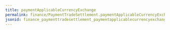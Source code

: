 ```yaml
---
title: paymentApplicableCurrencyExchange
permalink: finance/PaymentTradeSettlement.paymentApplicableCurrencyExchange.html
jsonid: finance_paymenttradesettlement_paymentapplicablecurrencyexchange
---
```


